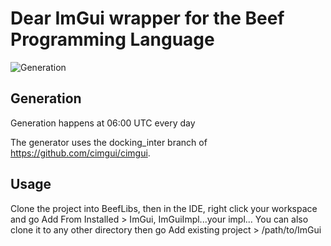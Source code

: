 # Dear ImGui wrapper for the Beef Programming Language 

![Generation](https://github.com/RogueMacro/imgui-beef/workflows/Generation/badge.svg)

## Generation

Generation happens at 06:00 UTC every day

The generator uses the docking_inter branch of https://github.com/cimgui/cimgui.

## Usage

Clone the project into BeefLibs, then in the IDE, right click your workspace and go Add From Installed > ImGui, ImGuiImpl...your impl...
You can also clone it to any other directory then go Add existing project > /path/to/ImGui
